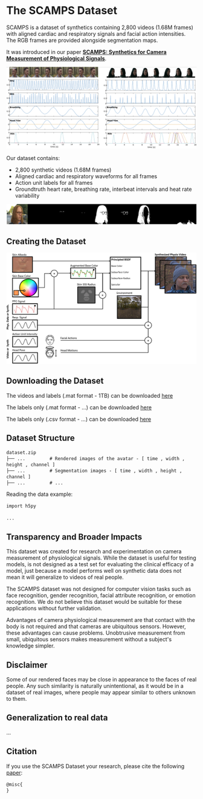 # The SCAMPS Dataset

SCAMPS is a dataset of synthetics containing 2,800 videos (1.68M frames) with aligned cardiac and respiratory signals and facial action intensities. The RGB frames are provided alongside segmentation maps. 

It was introduced in our paper [**SCAMPS: Synthetics for Camera Measurement of Physiological Signals**](...).



![An image showing frames of a video with line graphs below it showing synchronized physiological signals](images/waveforms.png)


Our dataset contains:
- 2,800 synthetic videos (1.68M frames)
- Aligned cardiac and respiratory waveforms for all frames
- Action unit labels for all frames
- Groundtruth heart rate, breathing rate, interbeat intervals and heat rate variability


![An image showing a single frame of video and a set of segmentation frames with different regions (e.g., hair, clothing, etc.) segmented](images/segmentation.png)

## Creating the Dataset

![An image of a system diagram which shows how the synthetic avatars were created. The base skin albedo is altered using the blood volume pulse signal and then clothing, hair and background are added](images/architecture.jpg)


## Downloading the Dataset

The videos and labels (.mat format - 1TB) can be downloaded [here](...)

The labels only (.mat format - ...) can be downloaded [here](...)

The labels only (.csv format - ...) can be downloaded [here](...)



## Dataset Structure

```
dataset.zip
├── ...         # Rendered images of the avatar - [ time , width , height , channel ]
├── ...         # Segmentation images - [ time , width , height , channel ]
├── ...         # ...
```


Reading the data example:

```
import h5py

...
```

## Transparency and Broader Impacts

This dataset was created for research and experimentation on camera measurement of physiological signals. While the dataset is useful for testing models, is not designed as a test set for evaluating the clinical efficacy of a model, just because a model performs well on synthetic data does not mean it will generalize to videos of real people.

The SCAMPS dataset was not designed for computer vision tasks such as face recognition, gender recognition, facial attribute recognition, or emotion recognition. We do not believe this dataset would be suitable for these applications without further validation.

Advantages of camera physiological measurement are that contact with the body is not required and that cameras are ubiquitous sensors. However, these advantages can cause problems. Unobtrusive measurement from small, ubiquitous sensors makes measurement without a subject's knowledge simpler. 

## Disclaimer

Some of our rendered faces may be close in appearance to the faces of real people.  Any such similarity is naturally unintentional, as it would be in a dataset of real images, where people may appear similar to others unknown to them.


## Generalization to real data

...


## Citation

If you use the SCAMPS Dataset your research, please cite the following [paper](LINK):


```
@misc{
}
